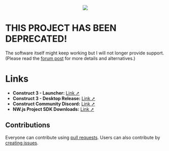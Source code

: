 ﻿<p align="center"><img src="https://raw.githubusercontent.com/TheRealDannyyy/Construct-3-Desktop-Launcher/master/Distribution/header.png"></p>

# THIS PROJECT HAS BEEN DEPRECATED!
The software itself might keep working but I will not longer provide support. <br/> (Please read the <a href="https://www.construct.net/en/forum/construct-3/general-discussion-7/construct-desktop-launcher-139502/page-5#forumPost1075020">forum post</a> for more details and alternatives.)

# Links
- <b>Construct 3 - Launcher:</b> <a href="https://www.construct.net/en/forum/construct-3/general-discussion-7/updated-construct-desktop-139502">Link ➚</a>
- <b>Construct 3 - Desktop Release:</b> <a href="https://www.construct.net/en/forum/construct-3/general-discussion-7/construct-desktop-build-beta-131317">Link ➚</a>
- <b>Construct Community Discord:</b> <a href="https://discord.gg/dZDU7Re">Link ➚</a>
- <b>NW.js Project SDK Downloads:</b> <a href="https://nwjs.io/downloads/">Link ➚</a>

## Contributions
Everyone can contribute using <a href="https://github.com/TheRealDannyyy/Construct-3-Desktop-Simple-Launcher/pulls">pull requests</a>. Users can also contribute by <a href="https://github.com/TheRealDannyyy/Construct-3-Desktop-Simple-Launcher/issues">creating issues</a>.
